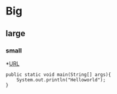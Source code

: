 # Big
## large
### small

*[URL](https://www.4399.com)

```
public static void main(String[] args){
    System.out.println("Helloworld");
}
```